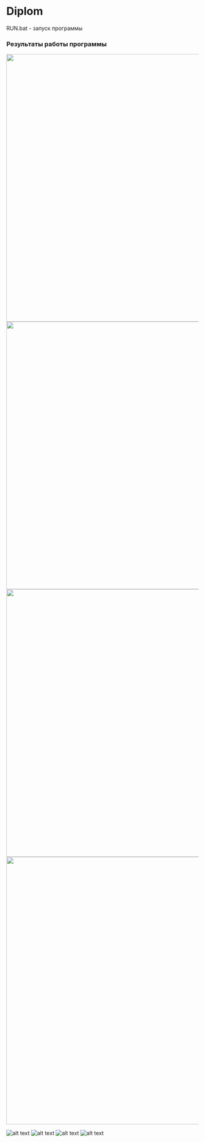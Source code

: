 # Diplom

RUN.bat - запуск программы

### Результаты работы программы

<img src="img/1.png" width="700" height="700"/>

<img src="img/2.png" width="700" height="700"/>

<img src="img/3.png" width="700" height="700"/>

<img src="img/4.png" width="700" height="700"/>

![alt text](img/1.png)
![alt text](img/2.png)
![alt text](img/3.png)
![alt text](img/4.png)


